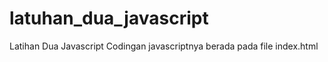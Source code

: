 # latuhan_dua_javascript
 Latihan Dua Javascript
 Codingan javascriptnya berada pada file index.html
